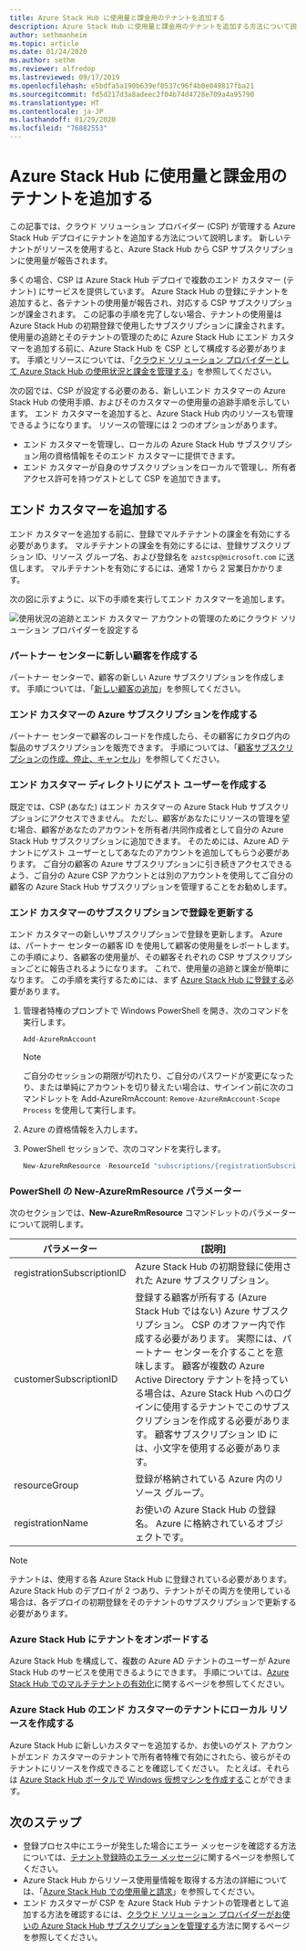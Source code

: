 ```yaml
---
title: Azure Stack Hub に使用量と課金用のテナントを追加する
description: Azure Stack Hub に使用量と課金用のテナントを追加する方法について説明します。
author: sethmanheim
ms.topic: article
ms.date: 01/24/2020
ms.author: sethm
ms.reviewer: alfredop
ms.lastreviewed: 09/17/2019
ms.openlocfilehash: e5bdfa5a190b639ef0537c96f4b0e049817fba21
ms.sourcegitcommit: fd5d217d3a8adeec2f04b74d4728e709a4a95790
ms.translationtype: HT
ms.contentlocale: ja-JP
ms.lasthandoff: 01/29/2020
ms.locfileid: "76882553"
---
```

# <a name="add-tenant-for-usage-and-billing-to-azure-stack-hub"></a>Azure Stack Hub に使用量と課金用のテナントを追加する

この記事では、クラウド ソリューション プロバイダー (CSP) が管理する Azure Stack Hub デプロイにテナントを追加する方法について説明します。 新しいテナントがリソースを使用すると、Azure Stack Hub から CSP サブスクリプションに使用量が報告されます。

多くの場合、CSP は Azure Stack Hub デプロイで複数のエンド カスタマー (テナント) にサービスを提供しています。 Azure Stack Hub の登録にテナントを追加すると、各テナントの使用量が報告され、対応する CSP サブスクリプションが課金されます。 この記事の手順を完了しない場合、テナントの使用量は Azure Stack Hub の初期登録で使用したサブスクリプションに課金されます。 使用量の追跡とそのテナントの管理のために Azure Stack Hub にエンド カスタマーを追加する前に、Azure Stack Hub を CSP として構成する必要があります。 手順とリソースについては、「[クラウド ソリューション プロバイダーとして Azure Stack Hub の使用状況と課金を管理する](azure-stack-add-manage-billing-as-a-csp.md)」を参照してください。

次の図では、CSP が設定する必要のある、新しいエンド カスタマーの Azure Stack Hub の使用手順、およびそのカスタマーの使用量の追跡手順を示しています。 エンド カスタマーを追加すると、Azure Stack Hub 内のリソースも管理できるようになります。 リソースの管理には 2 つのオプションがあります。

- エンド カスタマーを管理し、ローカルの Azure Stack Hub サブスクリプション用の資格情報をそのエンド カスタマーに提供できます。  
- エンド カスタマーが自身のサブスクリプションをローカルで管理し、所有者アクセス許可を持つゲストとして CSP を追加できます。

## <a name="add-an-end-customer"></a>エンド カスタマーを追加する

エンド カスタマーを追加する前に、登録でマルチテナントの課金を有効にする必要があります。 マルチテナントの課金を有効にするには、登録サブスクリプション ID、リソース グループ名、および登録名を `azstcsp@microsoft.com` に送信します。 マルチテナントを有効にするには、通常 1 から 2 営業日かかります。

次の図に示すように、以下の手順を実行してエンド カスタマーを追加します。

![使用状況の追跡とエンド カスタマー アカウントの管理のためにクラウド ソリューション プロバイダーを設定する](media/azure-stack-csp-enable-billing-usage-tracking/process-csp-enable-billing.png)

### <a name="create-a-new-customer-in-partner-center"></a>パートナー センターに新しい顧客を作成する

パートナー センターで、顧客の新しい Azure サブスクリプションを作成します。 手順については、「[新しい顧客の追加](/partner-center/add-a-new-customer)」を参照してください。

### <a name="create-an-azure-subscription-for-the-end-customer"></a>エンド カスタマーの Azure サブスクリプションを作成する

パートナー センターで顧客のレコードを作成したら、その顧客にカタログ内の製品のサブスクリプションを販売できます。 手順については、「[顧客サブスクリプションの作成、停止、キャンセル](/partner-center/create-a-new-subscription)」を参照してください。

### <a name="create-a-guest-user-in-the-end-customer-directory"></a>エンド カスタマー ディレクトリにゲスト ユーザーを作成する

既定では、CSP (あなた) はエンド カスタマーの Azure Stack Hub サブスクリプションにアクセスできません。 ただし、顧客があなたにリソースの管理を望む場合、顧客があなたのアカウントを所有者/共同作成者として自分の Azure Stack Hub サブスクリプションに追加できます。 そのためには、Azure AD テナントにゲスト ユーザーとしてあなたのアカウントを追加してもらう必要があります。 ご自分の顧客の Azure サブスクリプションに引き続きアクセスできるよう、ご自分の Azure CSP アカウントとは別のアカウントを使用してご自分の顧客の Azure Stack Hub サブスクリプションを管理することをお勧めします。

### <a name="update-the-registration-with-the-end-customer-subscription"></a>エンド カスタマーのサブスクリプションで登録を更新する

エンド カスタマーの新しいサブスクリプションで登録を更新します。 Azure は、パートナー センターの顧客 ID を使用して顧客の使用量をレポートします。 この手順により、各顧客の使用量が、その顧客それぞれの CSP サブスクリプションごとに報告されるようになります。 これで、使用量の追跡と課金が簡単になります。 この手順を実行するためには、まず [Azure Stack Hub に登録する](azure-stack-registration.md)必要があります。

1. 管理者特権のプロンプトで Windows PowerShell を開き、次のコマンドを実行します。  

   ```powershell
   Add-AzureRmAccount
   ```

   >[!Note]
   > ご自分のセッションの期限が切れたり、ご自分のパスワードが変更になったり、または単純にアカウントを切り替えたい場合は、サインイン前に次のコマンドレットを Add-AzureRmAccount: `Remove-AzureRmAccount-Scope Process` を使用して実行します。

2. Azure の資格情報を入力します。
3. PowerShell セッションで、次のコマンドを実行します。

   ```powershell
   New-AzureRmResource -ResourceId "subscriptions/{registrationSubscriptionId}/resourceGroups/{resourceGroup}/providers/Microsoft.AzureStack/registrations/{registrationName}/customerSubscriptions/{customerSubscriptionId}" -ApiVersion 2017-06-01
   ```

### <a name="new-azurermresource-powershell-parameters"></a>PowerShell の New-AzureRmResource パラメーター

次のセクションでは、**New-AzureRmResource** コマンドレットのパラメーターについて説明します。

| パラメーター | [説明] |
| --- | --- |
|registrationSubscriptionID | Azure Stack Hub の初期登録に使用された Azure サブスクリプション。|
| customerSubscriptionID | 登録する顧客が所有する (Azure Stack Hub ではない) Azure サブスクリプション。 CSP のオファー内で作成する必要があります。 実際には、パートナー センターを介することを意味します。 顧客が複数の Azure Active Directory テナントを持っている場合は、Azure Stack Hub へのログインに使用するテナントでこのサブスクリプションを作成する必要があります。 顧客サブスクリプション ID には、小文字を使用する必要があります。 |
| resourceGroup | 登録が格納されている Azure 内のリソース グループ。 |
| registrationName | お使いの Azure Stack Hub の登録名。 Azure に格納されているオブジェクトです。 

> [!NOTE]  
> テナントは、使用する各 Azure Stack Hub に登録されている必要があります。 Azure Stack Hub のデプロイが 2 つあり、テナントがその両方を使用している場合は、各デプロイの初期登録をそのテナントのサブスクリプションで更新する必要があります。

### <a name="onboard-tenant-to-azure-stack-hub"></a>Azure Stack Hub にテナントをオンボードする

Azure Stack Hub を構成して、複数の Azure AD テナントのユーザーが Azure Stack Hub のサービスを使用できるようにできます。 手順については、[Azure Stack Hub でのマルチテナントの有効化](azure-stack-enable-multitenancy.md)に関するページを参照してください。

### <a name="create-a-local-resource-in-the-end-customer-tenant-in-azure-stack-hub"></a>Azure Stack Hub のエンド カスタマーのテナントにローカル リソースを作成する

Azure Stack Hub に新しいカスタマーを追加するか、お使いのゲスト アカウントがエンド カスタマーのテナントで所有者特権で有効にされたら、彼らがそのテナントにリソースを作成できることを確認してください。 たとえば、それらは [Azure Stack Hub ポータルで Windows 仮想マシンを作成する](../user/azure-stack-quick-windows-portal.md)ことができます。

## <a name="next-steps"></a>次のステップ

- 登録プロセス中にエラーが発生した場合にエラー メッセージを確認する方法については、[テナント登録時のエラー メッセージ](azure-stack-registration-errors.md)に関するページを参照してください。
- Azure Stack Hub からリソース使用量情報を取得する方法の詳細については、「[Azure Stack Hub での使用量と請求](azure-stack-billing-and-chargeback.md)」を参照してください。
- エンド カスタマーが CSP を Azure Stack Hub テナントの管理者として追加する方法を確認するには、[クラウド ソリューション プロバイダーがお使いの Azure Stack Hub サブスクリプションを管理する](../user/azure-stack-csp-enable-billing-usage-tracking.md)方法に関するページを参照してください。
